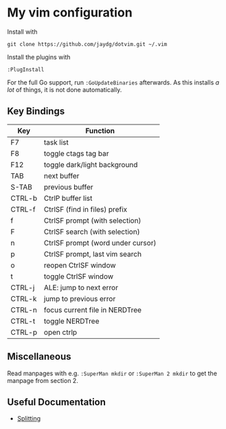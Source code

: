 # My vim configuration

Install with

    git clone https://github.com/jaydg/dotvim.git ~/.vim

Install the plugins with

    :PlugInstall

For the full Go support, run `:GoUpdateBinaries` afterwards.
As this installs _a lot_ of things, it is not done automatically.

## Key Bindings

| Key    | Function                          |
| ------ | --------------------------------- |
| F7     | task list                         |
| F8     | toggle ctags tag bar              |
| F12    | toggle dark/light background      |
| TAB    | next buffer                       |
| S-TAB  | previous buffer                   |
| CTRL-b | CtrlP buffer list                 |
| CTRL-f | CtrlSF (find in files) prefix     |
|      f | CtrlSF prompt (with selection)    |
|      F | CtrlSF search (with selection)    |
|      n | CtrlSF prompt (word under cursor) |
|      p | CtrlSF prompt, last vim search    |
|      o | reopen CtrlSF window              |
|      t | toggle CtrlSF window              |
| CTRL-j | ALE: jump to next error           |
| CTRL-k | jump to previous error            |
| CTRL-n | focus current file in NERDTree    |
| CTRL-t | toggle NERDTree                   |
| CTRL-p | open ctrlp                        |

## Miscellaneous

Read manpages with e.g. ``:SuperMan mkdir`` or ``:SuperMan 2 mkdir`` to
get the manpage from section 2.

## Useful Documentation

 * [Splitting](https://linuxhandbook.com/split-vim-workspace/)
